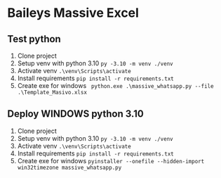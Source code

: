 # Baileys Massive Excel

## Test python 
1. Clone project
2. Setup venv with python 3.10 `py -3.10 -m venv ./venv`
3. Activate venv `.\venv\Scripts\activate`
4. Install requirements `pip install -r requirements.txt`
5. Create exe for windows ` python.exe .\massive_whatsapp.py --file .\Template_Masivo.xlsx`

## Deploy WINDOWS python 3.10

1. Clone project
2. Setup venv with python 3.10 `py -3.10 -m venv ./venv`
3. Activate venv `.\venv\Scripts\activate`
4. Install requirements `pip install -r requirements.txt`
5. Create exe for windows `pyinstaller --onefile --hidden-import win32timezone massive_whatsapp.py`




